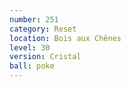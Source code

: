 ```yaml
---
number: 251
category: Reset
location: Bois aux Chênes
level: 30
version: Cristal
ball: poke
---
```

